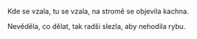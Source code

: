 Kde se vzala, tu se vzala, na stromě se objevila kachna.

Nevěděla, co dělat, tak radši slezla, aby nehodila rybu.
